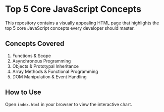 # Top 5 Core JavaScript Concepts

This repository contains a visually appealing HTML page that highlights the top 5 core JavaScript concepts every developer should master.

## Concepts Covered

1. Functions & Scope
2. Asynchronous Programming
3. Objects & Prototypal Inheritance
4. Array Methods & Functional Programming
5. DOM Manipulation & Event Handling

## How to Use

Open `index.html` in your browser to view the interactive chart.
